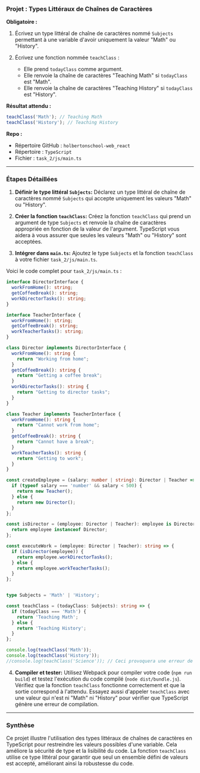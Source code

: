 ### Projet : Types Littéraux de Chaînes de Caractères

**Obligatoire :**

1. Écrivez un type littéral de chaîne de caractères nommé `Subjects` permettant à une variable d'avoir uniquement la valeur "Math" ou "History".

2. Écrivez une fonction nommée `teachClass` :
    - Elle prend `todayClass` comme argument.
    - Elle renvoie la chaîne de caractères "Teaching Math" si `todayClass` est "Math".
    - Elle renvoie la chaîne de caractères "Teaching History" si `todayClass` est "History".

**Résultat attendu :**

```typescript
teachClass('Math'); // Teaching Math
teachClass('History'); // Teaching History
```

**Repo :**

- Répertoire GitHub : `holbertonschool-web_react`
- Répertoire : `TypeScript`
- Fichier : `task_2/js/main.ts`


---

### Étapes Détaillées

1. **Définir le type littéral `Subjects`:**  Déclarez un type littéral de chaîne de caractères nommé `Subjects` qui accepte uniquement les valeurs "Math" ou "History".

2. **Créer la fonction `teachClass`:**  Créez la fonction `teachClass` qui prend un argument de type `Subjects` et renvoie la chaîne de caractères appropriée en fonction de la valeur de l'argument.  TypeScript vous aidera à vous assurer que seules les valeurs "Math" ou "History" sont acceptées.

3. **Intégrer dans `main.ts`:**  Ajoutez le type `Subjects` et la fonction `teachClass` à votre fichier `task_2/js/main.ts`.


Voici le code complet pour `task_2/js/main.ts` :

```typescript
interface DirectorInterface {
  workFromHome(): string;
  getCoffeeBreak(): string;
  workDirectorTasks(): string;
}

interface TeacherInterface {
  workFromHome(): string;
  getCoffeeBreak(): string;
  workTeacherTasks(): string;
}

class Director implements DirectorInterface {
  workFromHome(): string {
    return "Working from home";
  }
  getCoffeeBreak(): string {
    return "Getting a coffee break";
  }
  workDirectorTasks(): string {
    return "Getting to director tasks";
  }
}

class Teacher implements TeacherInterface {
  workFromHome(): string {
    return "Cannot work from home";
  }
  getCoffeeBreak(): string {
    return "Cannot have a break";
  }
  workTeacherTasks(): string {
    return "Getting to work";
  }
}

const createEmployee = (salary: number | string): Director | Teacher => {
  if (typeof salary === 'number' && salary < 500) {
    return new Teacher();
  } else {
    return new Director();
  }
};

const isDirector = (employee: Director | Teacher): employee is Director => {
  return employee instanceof Director;
};

const executeWork = (employee: Director | Teacher): string => {
  if (isDirector(employee)) {
    return employee.workDirectorTasks();
  } else {
    return employee.workTeacherTasks();
  }
};


type Subjects = 'Math' | 'History';

const teachClass = (todayClass: Subjects): string => {
  if (todayClass === 'Math') {
    return 'Teaching Math';
  } else {
    return 'Teaching History';
  }
};

console.log(teachClass('Math'));
console.log(teachClass('History'));
//console.log(teachClass('Science')); // Ceci provoquera une erreur de compilation
```

4. **Compiler et tester:**  Utilisez Webpack pour compiler votre code (`npm run build`) et testez l'exécution du code compilé (`node dist/bundle.js`). Vérifiez que la fonction `teachClass` fonctionne correctement et que la sortie correspond à l'attendu.  Essayez aussi d'appeler `teachClass` avec une valeur qui n'est ni "Math" ni "History" pour vérifier que TypeScript génère une erreur de compilation.


---

### Synthèse

Ce projet illustre l'utilisation des types littéraux de chaînes de caractères en TypeScript pour restreindre les valeurs possibles d'une variable.  Cela améliore la sécurité de type et la lisibilité du code.  La fonction `teachClass` utilise ce type littéral pour garantir que seul un ensemble défini de valeurs est accepté, améliorant ainsi la robustesse du code.
